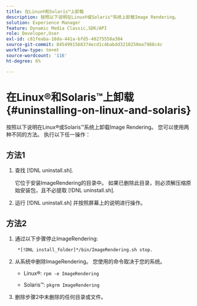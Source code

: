 ```yaml
---
title: 在Linux®和Solaris™上卸载
description: 按照以下说明在Linux®或Solaris™系统上卸载Image Rendering。
solution: Experience Manager
feature: Dynamic Media Classic,SDK/API
role: Developer,User
exl-id: c81feaba-18da-441a-bfd5-40275558a384
source-git-commit: 8454991568374ecd1c4babdd3210250ea7988c4c
workflow-type: tm+mt
source-wordcount: '116'
ht-degree: 6%

---
```


# 在Linux®和Solaris™上卸载{#uninstalling-on-linux-and-solaris}

按照以下说明在Linux®或Solaris™系统上卸载Image Rendering。 您可以使用两种不同的方法。 执行以下任一操作：

## 方法1

1. 查找 [!DNL uninstall.sh].

   它位于安装ImageRendering的目录中。 如果已删除此目录，则必须解压缩原始安装包，且不必提取 [!DNL uninstall.sh].
1. 运行 [!DNL uninstall.sh] 并按照屏幕上的说明进行操作。

## 方法2

1. 通过以下步骤停止ImageRendering:

   ` *[!DNL install_folder]*/bin/ImageRendering.sh stop.`

1. 从系统中删除ImageRendering。 您使用的命令取决于您的系统。
   * Linux®: `rpm -e ImageRendering`

   * Solaris™: `pkgrm ImageRendering`

1. 删除步骤2中未删除的任何目录或文件。

